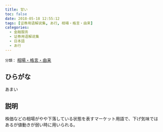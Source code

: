 ```yaml
---
title: 甘い
toc: false
date: 2018-05-18 12:55:12
tags: [证券用语解说集, あ行, 相場・格言・由来]
categories:
  - 金融服务
  - 证券用语解说集
  - 日本語
  - あ行
---
```


`分類：` [相場・格言・由来](/tags/相場・格言・由来/)

## ひらがな

あまい

## 説明

株価などの相場がやや下落している状態を表すマーケット用語で、下げ気味ではあるが値動きが弱い時に用いられる。
